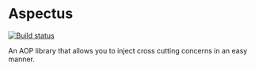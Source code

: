 # Aspectus

[![Build status](https://ci.appveyor.com/api/projects/status/j5968toe7ikmj826?svg=true)](https://ci.appveyor.com/project/JaCraig/aspectus)

An AOP library that allows you to inject cross cutting concerns in an easy manner.
